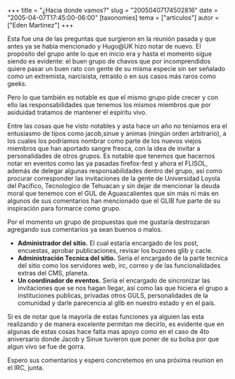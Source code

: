 +++
title = "¿Hacia donde vamos?"
slug = "20050407174502816"
date = "2005-04-07T17:45:00-06:00"
[taxonomies]
tema = ["articulos"]
autor = ["Eden Martinez"]
+++

Esta fue una de las preguntas que surgieron en la reunión pasada y que
antes ya se había mencionado y Hugo@UK hizo notar de nuevo. El propósito
del grupo ante lo que en inicio era y hasta el momento sigue siendo es
evidente: el buen grupo de chavos que por incomprendidos quiere pasar un
buen rato con gente de su misma especie sin ser señalado como un
extremista, narcisista, retraído o en sus casos más raros como geeks.

<!-- more -->
Pero lo que también es notable es que el mismo grupo pide crecer y con
ello las responsabilidades que tenemos los mismos miembros que por
asiduidad tratamos de mantener el espíritu vivo.

Entre las cosas que he visto notables y asta hace un año no teníamos era
el entusiasmo de tipos como jacob,sinue y animas (ningún orden
arbitrario), a los cuales los podríamos nombrar como parte de los nuevos
viejos miembros que han aportado sangre fresca, con la idea de invitar a
personalidades de otros grupos. Es notable que tenemos que hacernos
notar en eventos como las ya pasadas firefox-fest y ahora el FLISOL,
además de delegar algunas responsabilidades dentro del grupo, así como
procurar corresponder las invitaciones de la gente de Universidad Loyola
del Pacifico, Tecnologico de Tehuacan y sin dejar de mencionar la deuda
moral que tenemos con el GUL de Aguascalientes que sin más ni más en
algunos de sus comentarios han mencionado que el GLIB fue parte de su
inspiración para formarce como grupo.

Por el momento un grupo de propuestas que me gustaría destrozaran
agregando sus comentarios ya sean buenos o malos.

-   **Administrador del sitio.** El cual estaría encargado de los post,
    encuestas, aprobar publicaciones, revisar los buzones glib y cacle.
-   **Administración Tecnica del sitio.** Seria el encargado de la parte
    tecnica del sitio como los servidores web, irc, correo y de las
    funcionalidades extras del CMS, planeta.
-   **Un coordinador de eventos.** Seria el encargado de sincronizar las
    invitaciones que se nos hagan llegar, así como las que hiciera el
    grupo a instituciones publicas, privadas otros GULS, personalidades
    de la comunidad y darle parecencia al glib en nuestro estado y en el
    país.

Si es de notar que la mayoría de estas funciones ya alguien las esta
realizando y de manera excelente permitan me decirlo, es evidente que en
algunas de estas cosas hace falta mas apoyo como en el caso de 4to
aniversario donde Jacob y Sinue tuvieron que poner de su bolsa por que
algun vivo se fue de gorra.

Espero sus comentarios y espero concretemos en una próxima reunion en el
IRC, junta.

